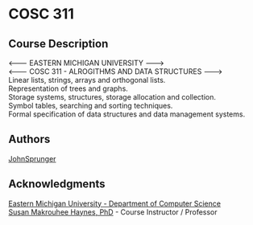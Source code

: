 # COSC 311

## Course Description 
<--- EASTERN MICHIGAN UNIVERSITY ---><br />
<--- COSC 311 - ALROGITHMS AND DATA STRUCTURES ---><br />
Linear lists, strings, arrays and orthogonal lists. <br />
Representation of trees and graphs. <br />
Storage systems, structures, storage allocation and collection.<br /> 
Symbol tables, searching and sorting techniques. <br />
Formal specification of data structures and data management systems.<br />

## Authors

[JohnSprunger](https://github.com/JohnSprunger) 

## Acknowledgments

[Eastern Michigan University - Department of Computer Science](https://www.emich.edu/compsci/) <br />
[Susan Makrouhee Haynes, PhD](https://emunix.emich.edu/~haynes/) - Course Instructor / Professor <br />
